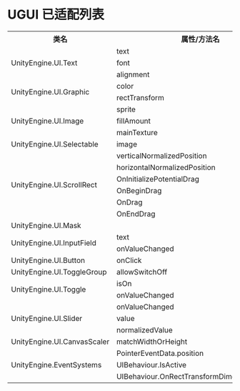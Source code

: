 #  UGUI 已适配列表

<table>
    <tr>
        <th>类名</th>
        <th>属性/方法名</th>
    </tr>
    <tr>
        <td rowspan="3">UnityEngine.UI.Text</td>
        <td>text</td>
    </tr>
    <tr>
        <td>font</td>
    </tr>
    <tr>
        <td>alignment</td>
    </tr>
    <tr>
        <td rowspan="2">UnityEngine.UI.Graphic</td>
        <td>color</td>
    </tr>
    <tr>
        <td>rectTransform</td>
    </tr>
    <tr>
        <td rowspan="3">UnityEngine.UI.Image</td>
        <td>sprite</td>
    </tr>
    <tr>
        <td>fillAmount</td>
    </tr>
    <tr>
        <td>mainTexture</td>
    </tr>
    <tr>
        <td>UnityEngine.UI.Selectable</td>
        <td>image</td>
    </tr>
    <tr>
        <td rowspan="6">UnityEngine.UI.ScrollRect</td>
        <td>verticalNormalizedPosition</td>
    </tr>
    <tr>
        <td>horizontalNormalizedPosition</td>
    </tr>
    <tr>
        <td>OnInitializePotentialDrag</td>
    </tr>
    <tr>
        <td>OnBeginDrag</td>
    </tr>
    <tr>
        <td>OnDrag</td>
    </tr>
    <tr>
        <td>OnEndDrag</td>
    </tr>
    <tr>
        <td>UnityEngine.UI.Mask</td>
        <td></td>
    </tr>
    <tr>
        <td rowspan="2">UnityEngine.UI.InputField</td>
        <td>text</td>
    </tr>
    <tr>
        <td>onValueChanged</td>
    </tr>
    <tr>
        <td>UnityEngine.UI.Button</td>
        <td>onClick</td>
    </tr>
    <tr>
        <td>UnityEngine.UI.ToggleGroup</td>
        <td>allowSwitchOff</td>
    </tr>
    <tr>
        <td rowspan="2">UnityEngine.UI.Toggle</td>
        <td>isOn</td>
    </tr>
    <tr>
        <td>onValueChanged</td>
    </tr>
    <tr>
        <td rowspan="3">UnityEngine.UI.Slider</td>
        <td>onValueChanged</td>
    </tr>
    <tr>
        <td>value</td>
    </tr>
    <tr>
        <td>normalizedValue</td>
    </tr>
    <tr>
        <td>UnityEngine.UI.CanvasScaler</td>
        <td>matchWidthOrHeight</td>
    </tr>
    <tr>
        <td rowspan="3">UnityEngine.EventSystems</td>
        <td>PointerEventData.position</td>
    </tr>
    <tr>
        <td>UIBehaviour.IsActive</td>
    </tr>
    <tr>
        <td>UIBehaviour.OnRectTransformDimensionsChange</td>
    </tr>
</table>
